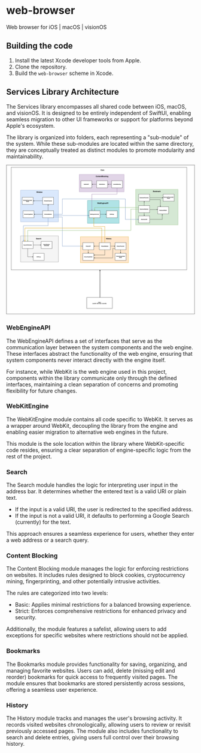 # web-browser

Web browser for iOS | macOS | visionOS

## Building the code

1. Install the latest Xcode developer tools from Apple.
2. Clone the repository.
3. Build the `web-browser` scheme in Xcode.

## Services Library Architecture
The Services library encompasses all shared code between iOS, macOS, and visionOS. It is designed to be entirely independent of SwiftUI, enabling seamless migration to other UI frameworks or support for platforms beyond Apple's ecosystem.

The library is organized into folders, each representing a "sub-module" of the system. While these sub-modules are located within the same directory, they are conceptually treated as distinct modules to promote modularity and maintainability. 

![Current Services Library Architecture](services-module-current-architecture.png)

### WebEngineAPI
The WebEngineAPI defines a set of interfaces that serve as the communication layer between the system components and the web engine. These interfaces abstract the functionality of the web engine, ensuring that system components never interact directly with the engine itself.

For instance, while WebKit is the web engine used in this project, components within the library communicate only through the defined interfaces, maintaining a clean separation of concerns and promoting flexibility for future changes. 

### WebKitEngine
The WebKitEngine module contains all code specific to WebKit. It serves as a wrapper around WebKit, decoupling the library from the engine and enabling easier migration to alternative web engines in the future.

This module is the sole location within the library where WebKit-specific code resides, ensuring a clear separation of engine-specific logic from the rest of the project. 

### Search
The Search module handles the logic for interpreting user input in the address bar. It determines whether the entered text is a valid URI or plain text.

- If the input is a valid URI, the user is redirected to the specified address.
- If the input is not a valid URI, it defaults to performing a Google Search (currently) for the text.

This approach ensures a seamless experience for users, whether they enter a web address or a search query.

### Content Blocking
The Content Blocking module manages the logic for enforcing restrictions on websites. It includes rules designed to block cookies, cryptocurrency mining, fingerprinting, and other potentially intrusive activities.

The rules are categorized into two levels:

- Basic: Applies minimal restrictions for a balanced browsing experience.
- Strict: Enforces comprehensive restrictions for enhanced privacy and security.

Additionally, the module features a safelist, allowing users to add exceptions for specific websites where restrictions should not be applied.

### Bookmarks
The Bookmarks module provides functionality for saving, organizing, and managing favorite websites. Users can add, delete (missing edit and reorder) bookmarks for quick access to frequently visited pages. The module ensures that bookmarks are stored persistently across sessions, offering a seamless user experience.

### History
The History module tracks and manages the user's browsing activity. It records visited websites chronologically, allowing users to review or revisit previously accessed pages. The module also includes functionality to search and delete entries, giving users full control over their browsing history.
